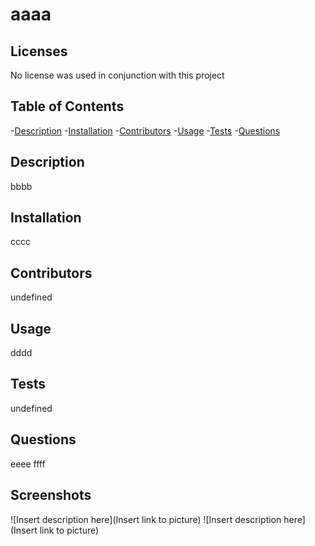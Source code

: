 # aaaa

  ## Licenses
  No license was used in conjunction with this project
 
  ## Table of Contents
-[Description](#description)
-[Installation](#nstallation)
-[Contributors](#contributors)
-[Usage](#usage)
-[Tests](#tests)
-[Questions](#questions)

  ## Description
  bbbb
  ## Installation
  cccc
  ## Contributors
  undefined
  ## Usage
  dddd
  ## Tests
  undefined
  ## Questions
  eeee
  ffff
 


  ## Screenshots
  ![Insert description here](Insert link to picture)
  ![Insert description here](Insert link to picture)

